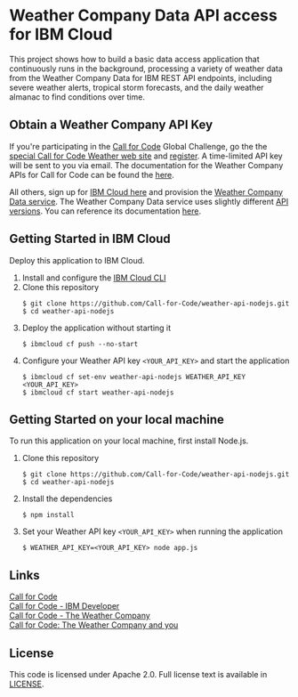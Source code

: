 # Weather Company Data API access for IBM Cloud

This project shows how to build a basic data access application that continuously runs in the background, processing a variety of weather data from the Weather Company Data for IBM REST API endpoints, including severe weather alerts, tropical storm forecasts, and the daily weather almanac to find conditions over time.

## Obtain a Weather Company API Key

If you're participating in the [Call for Code](https://developer.ibm.com/callforcode/) Global Challenge, go the the [special Call for Code Weather web site](https://callforcode.weather.com/) and [register](https://callforcode.weather.com/register). A time-limited API key will be sent to you via email. The documentation for the Weather Company APIs for Call for Code can be found the [here](https://callforcode.weather.com/documentation/).

All others, sign up for [IBM Cloud here](https://cloud.ibm.com/login) and provision the [Weather Company Data service](https://cloud.ibm.com/catalog/services/weather-company-data). The Weather Company Data service uses slightly different [API versions](https://twcservice.mybluemix.net/rest-api/). You can reference its documentation [here](https://cloud.ibm.com/docs/services/Weather?topic=weather-insights_weather_overview).

## Getting Started in IBM Cloud

Deploy this application to IBM Cloud.

1. Install and configure the [IBM Cloud CLI](https://cloud.ibm.com/docs/cli)
2. Clone this repository
   ```
   $ git clone https://github.com/Call-for-Code/weather-api-nodejs.git
   $ cd weather-api-nodejs
   ```  
3. Deploy the application without starting it
   ```
   $ ibmcloud cf push --no-start
   ```
4. Configure your Weather API key `<YOUR_API_KEY>` and start the application
   ```
   $ ibmcloud cf set-env weather-api-nodejs WEATHER_API_KEY <YOUR_API_KEY>
   $ ibmcloud cf start weather-api-nodejs
   ```

## Getting Started on your local machine

To run this application on your local machine, first install Node.js.

1. Clone this repository
   ```
   $ git clone https://github.com/Call-for-Code/weather-api-nodejs.git
   $ cd weather-api-nodejs
   ```  
2. Install the dependencies
   ```
   $ npm install
   ```
3. Set your Weather API key `<YOUR_API_KEY>` when running the application    
   ```
   $ WEATHER_API_KEY=<YOUR_API_KEY> node app.js
   ```

## Links

[Call for Code](https://callforcode.org/)  
[Call for Code - IBM Developer](https://developer.ibm.com/callforcode/)  
[Call for Code - The Weather Company](https://callforcode.weather.com/)  
[Call for Code: The Weather Company and you](https://developer.ibm.com/callforcode/blogs/call-for-code-the-weather-company-and-you/)

## License

This code is licensed under Apache 2.0. Full license text is available in [LICENSE](https://github.com/Call-for-Code/weather-api-nodejs/tree/master/LICENSE).
